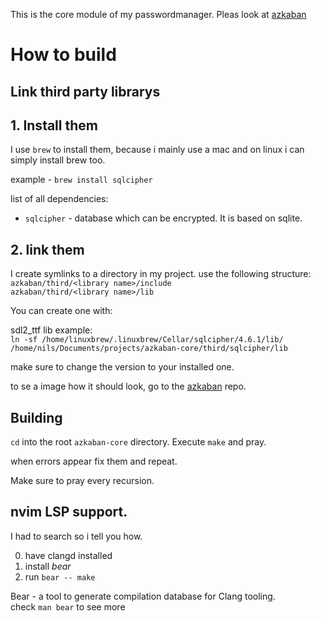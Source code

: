 This is the core module of my passwordmanager. Pleas look at [azkaban](https://github.com/N1lsE/azkaban)

# How to build

## Link third party librarys

## 1. Install them
I use `brew` to install them, because i mainly use a mac and on linux i can simply install brew too.

example - `brew install sqlcipher`

list of all dependencies:
- `sqlcipher` - database which can be encrypted. It is based on sqlite.

## 2. link them
I create symlinks to a directory in my project. use the following structure: \
`azkaban/third/<library name>/include` \
`azkaban/third/<library name>/lib`

You can create one with:

sdl2\_ttf lib example: \
`ln -sf /home/linuxbrew/.linuxbrew/Cellar/sqlcipher/4.6.1/lib/ /home/nils/Documents/projects/azkaban-core/third/sqlcipher/lib`

make sure to change the version to your installed one.

to se a image how it should look, go to the [azkaban](https://github.com/N1lsE/azkaban) repo.

## Building

`cd` into the root `azkaban-core` directory.
Execute `make` and pray.

when errors appear fix them and repeat.

Make sure to pray every recursion.

## nvim LSP support.

I had to search so i tell you how.

0. have clangd installed
0. install *bear*
0. run `bear -- make`

Bear - a tool to generate compilation database for Clang tooling.\
check `man bear` to see more




